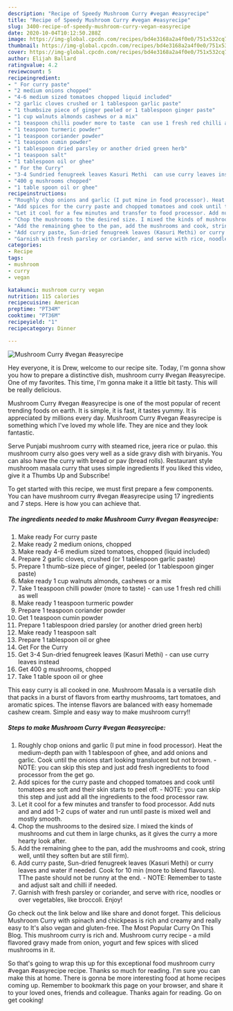```yaml
---
description: "Recipe of Speedy Mushroom Curry #vegan #easyrecipe"
title: "Recipe of Speedy Mushroom Curry #vegan #easyrecipe"
slug: 3400-recipe-of-speedy-mushroom-curry-vegan-easyrecipe
date: 2020-10-04T10:12:50.288Z
image: https://img-global.cpcdn.com/recipes/bd4e3168a2a4f0e0/751x532cq70/mushroom-curry-vegan-easyrecipe-recipe-main-photo.jpg
thumbnail: https://img-global.cpcdn.com/recipes/bd4e3168a2a4f0e0/751x532cq70/mushroom-curry-vegan-easyrecipe-recipe-main-photo.jpg
cover: https://img-global.cpcdn.com/recipes/bd4e3168a2a4f0e0/751x532cq70/mushroom-curry-vegan-easyrecipe-recipe-main-photo.jpg
author: Elijah Ballard
ratingvalue: 4.2
reviewcount: 5
recipeingredient:
- " For curry paste"
- "2 medium onions chopped"
- "4-6 medium sized tomatoes chopped liquid included"
- "2 garlic cloves crushed or 1 tablespoon garlic paste"
- "1 thumbsize piece of ginger peeled or 1 tablespoon ginger paste"
- "1 cup walnuts almonds cashews or a mix"
- "1 teaspoon chilli powder more to taste  can use 1 fresh red chilli as well"
- "1 teaspoon turmeric powder"
- "1 teaspoon coriander powder"
- "1 teaspoon cumin powder"
- "1 tablespoon dried parsley or another dried green herb"
- "1 teaspoon salt"
- "1 tablespoon oil or ghee"
- " For the Curry"
- "3-4 Sundried fenugreek leaves Kasuri Methi  can use curry leaves instead"
- "400 g mushrooms chopped"
- "1 table spoon oil or ghee"
recipeinstructions:
- "Roughly chop onions and garlic (I put mine in food processor). Heat the medium-depth pan with 1 tablespoon of ghee, and add onions and garlic. Cook until the onions start looking translucent but not brown.  NOTE: you can skip this step and just add fresh ingredients to food processor from the get go."
- "Add spices for the curry paste and chopped tomatoes and cook until tomatoes are soft and their skin starts to peel off.  NOTE: you can skip this step and just add all the ingredients to the food processor raw."
- "Let it cool for a few minutes and transfer to food processor. Add nuts and and add 1-2 cups of water and run until paste is mixed well and mostly smooth."
- "Chop the mushrooms to the desired size. I mixed the kinds of mushrooms and cut them in large chunks, as it gives the curry a more hearty look after."
- "Add the remaining ghee to the pan, add the mushrooms and cook, string well, until they soften but are still firm)."
- "Add curry paste, Sun-dried fenugreek leaves (Kasuri Methi) or curry leaves and water if needed. Cook for 10 min (more to blend flavours). TThe paste should not be runny at the end.  NOTE: Remember to taste and adjust salt and chilli if needed."
- "Garnish with fresh parsley or coriander, and serve with rice, noodles or over vegetables, like broccoli. Enjoy!"
categories:
- Recipe
tags:
- mushroom
- curry
- vegan

katakunci: mushroom curry vegan 
nutrition: 115 calories
recipecuisine: American
preptime: "PT34M"
cooktime: "PT36M"
recipeyield: "1"
recipecategory: Dinner

---
```



![Mushroom Curry #vegan #easyrecipe](https://img-global.cpcdn.com/recipes/bd4e3168a2a4f0e0/751x532cq70/mushroom-curry-vegan-easyrecipe-recipe-main-photo.jpg)

Hey everyone, it is Drew, welcome to our recipe site. Today, I'm gonna show you how to prepare a distinctive dish, mushroom curry #vegan #easyrecipe. One of my favorites. This time, I'm gonna make it a little bit tasty. This will be really delicious.

Mushroom Curry #vegan #easyrecipe is one of the most popular of recent trending foods on earth. It is simple, it is fast, it tastes yummy. It is appreciated by millions every day. Mushroom Curry #vegan #easyrecipe is something which I've loved my whole life. They are nice and they look fantastic.

Serve Punjabi mushroom curry with steamed rice, jeera rice or pulao. this mushroom curry also goes very well as a side gravy dish with biryanis. You can also have the curry with bread or pav (bread rolls). Restaurant style mushroom masala curry that uses simple ingredients If you liked this video, give it a Thumbs Up and Subscribe!


To get started with this recipe, we must first prepare a few components. You can have mushroom curry #vegan #easyrecipe using 17 ingredients and 7 steps. Here is how you can achieve that.

<!--inarticleads1-->

##### The ingredients needed to make Mushroom Curry #vegan #easyrecipe:

1. Make ready  For curry paste
1. Make ready 2 medium onions, chopped
1. Make ready 4-6 medium sized tomatoes, chopped (liquid included)
1. Prepare 2 garlic cloves, crushed (or 1 tablespoon garlic paste)
1. Prepare 1 thumb-size piece of ginger, peeled (or 1 tablespoon ginger paste)
1. Make ready 1 cup walnuts almonds, cashews or a mix
1. Take 1 teaspoon chilli powder (more to taste) - can use 1 fresh red chilli as well
1. Make ready 1 teaspoon turmeric powder
1. Prepare 1 teaspoon coriander powder
1. Get 1 teaspoon cumin powder
1. Prepare 1 tablespoon dried parsley (or another dried green herb)
1. Make ready 1 teaspoon salt
1. Prepare 1 tablespoon oil or ghee
1. Get  For the Curry
1. Get 3-4 Sun-dried fenugreek leaves (Kasuri Methi) - can use curry leaves instead
1. Get 400 g mushrooms, chopped
1. Take 1 table spoon oil or ghee


This easy curry is all cooked in one. Mushroom Masala is a versatile dish that packs in a burst of flavors from earthy mushrooms, tart tomatoes, and aromatic spices. The intense flavors are balanced with easy homemade cashew cream. Simple and easy way to make mushroom curry!! 

<!--inarticleads2-->

##### Steps to make Mushroom Curry #vegan #easyrecipe:

1. Roughly chop onions and garlic (I put mine in food processor). Heat the medium-depth pan with 1 tablespoon of ghee, and add onions and garlic. Cook until the onions start looking translucent but not brown.  - NOTE: you can skip this step and just add fresh ingredients to food processor from the get go.
1. Add spices for the curry paste and chopped tomatoes and cook until tomatoes are soft and their skin starts to peel off.  - NOTE: you can skip this step and just add all the ingredients to the food processor raw.
1. Let it cool for a few minutes and transfer to food processor. Add nuts and and add 1-2 cups of water and run until paste is mixed well and mostly smooth.
1. Chop the mushrooms to the desired size. I mixed the kinds of mushrooms and cut them in large chunks, as it gives the curry a more hearty look after.
1. Add the remaining ghee to the pan, add the mushrooms and cook, string well, until they soften but are still firm).
1. Add curry paste, Sun-dried fenugreek leaves (Kasuri Methi) or curry leaves and water if needed. Cook for 10 min (more to blend flavours). TThe paste should not be runny at the end.  - NOTE: Remember to taste and adjust salt and chilli if needed.
1. Garnish with fresh parsley or coriander, and serve with rice, noodles or over vegetables, like broccoli. Enjoy!


Go check out the link below and like share and donot forget. This delicious Mushroom Curry with spinach and chickpeas is rich and creamy and really easy to It&#39;s also vegan and gluten-free. The Most Popular Curry On This Blog. This mushroom curry is rich and. Mushroom curry recipe - a mild flavored gravy made from onion, yogurt and few spices with sliced mushrooms in it. 

So that's going to wrap this up for this exceptional food mushroom curry #vegan #easyrecipe recipe. Thanks so much for reading. I'm sure you can make this at home. There is gonna be more interesting food at home recipes coming up. Remember to bookmark this page on your browser, and share it to your loved ones, friends and colleague. Thanks again for reading. Go on get cooking!
